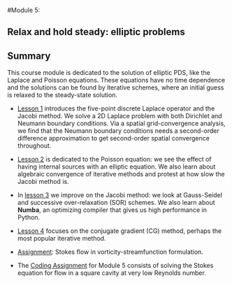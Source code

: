 #Module 5:
## Relax and hold steady: elliptic problems
## Summary
This course module is dedicated to the solution of elliptic PDS, like the Laplace and Poisson equations.
These equations have no time dependence and the solutions can be found by iterative schemes, where an 
initial guess is relaxed to the steady-state solution.

* [Lesson 1](http://nbviewer.ipython.org/github/numerical-mooc/numerical-mooc/blob/c8ccafcd21621b6104e334e76788305cc64cfc8b/lessons/05_relax/05_01_2D.Laplace.Equation.ipynb) 
introduces the five-point discrete Laplace operator and the Jacobi method. We solve a 2D Laplace problem
with both Dirichlet and Neumann boundary conditions. Via a spatial grid-convergence analysis, we find that the Neumann
boundary conditions needs a second-order difference approximation to get second-order spatial convergence throughout.

* [Lesson 2](http://nbviewer.ipython.org/github/numerical-mooc/numerical-mooc/blob/c8ccafcd21621b6104e334e76788305cc64cfc8b/lessons/05_relax/05_02_2D.Poisson.Equation.ipynb) 
is dedicated to the Poisson equation: we see the effect of having internal sources with an elliptic equation.
We also learn about algebraic convergence of iterative methods and protest at how slow the Jacobi method is.

* In [lesson 3](http://nbviewer.ipython.org/github/numerical-mooc/numerical-mooc/blob/c8ccafcd21621b6104e334e76788305cc64cfc8b/lessons/05_relax/05_03_Iterate.This.ipynb) 
we improve on the Jacobi method: we look at Gauss-Seidel and successive over-relaxation (SOR) schemes.
We also learn about **Numba**, an optimizing compiler that gives us high performance in Python.

* [Lesson 4](http://nbviewer.ipython.org/github/numerical-mooc/numerical-mooc/blob/c8ccafcd21621b6104e334e76788305cc64cfc8b/lessons/05_relax/05_04_Conjugate.Gradient.ipynb) 
focuses on the conjugate gradient (CG) method, perhaps the most popular iterative method.

* [Assignment](http://nbviewer.ipython.org/github/numerical-mooc/numerical-mooc/blob/master/lessons/05_relax/05_05_Stokes.Flow.ipynb): Stokes flow in vorticity-streamfunction formulation.

* The [Coding Assignment](http://nbviewer.ipython.org/github/numerical-mooc/numerical-mooc/blob/c8ccafcd21621b6104e334e76788305cc64cfc8b/lessons/05_relax/05_04_Conjugate.Gradient.ipynb)
for Module 5 consists of solving the Stokes equation for flow in a square cavity at very low Reynolds number.
